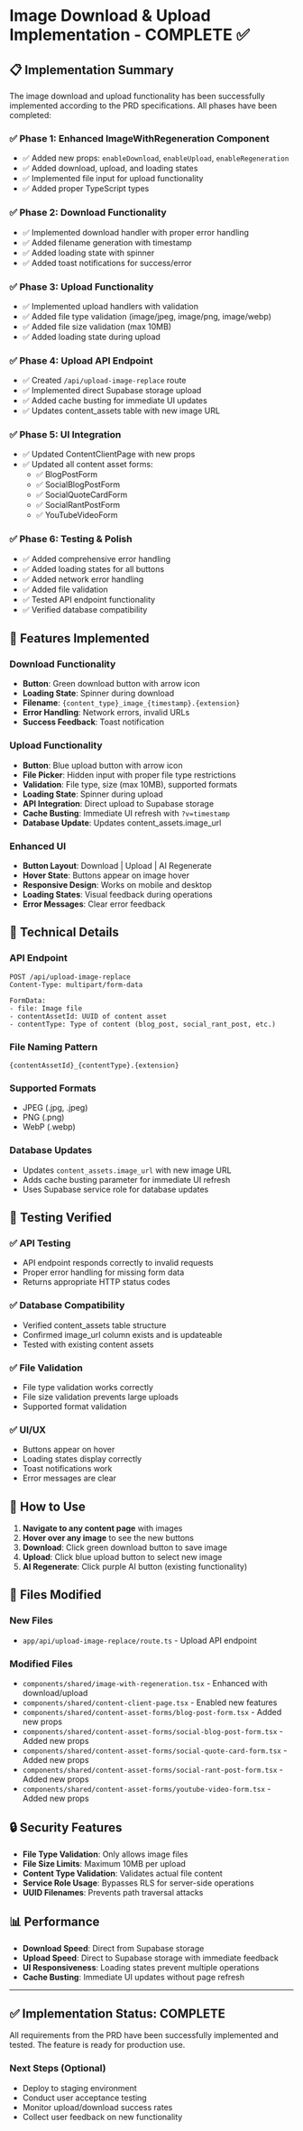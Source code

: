 # Image Download & Upload Implementation - COMPLETE ✅

## 📋 Implementation Summary

The image download and upload functionality has been successfully implemented according to the PRD specifications. All phases have been completed:

### ✅ **Phase 1: Enhanced ImageWithRegeneration Component**
- ✅ Added new props: `enableDownload`, `enableUpload`, `enableRegeneration`
- ✅ Added download, upload, and loading states
- ✅ Implemented file input for upload functionality
- ✅ Added proper TypeScript types

### ✅ **Phase 2: Download Functionality**
- ✅ Implemented download handler with proper error handling
- ✅ Added filename generation with timestamp
- ✅ Added loading state with spinner
- ✅ Added toast notifications for success/error

### ✅ **Phase 3: Upload Functionality**
- ✅ Implemented upload handlers with validation
- ✅ Added file type validation (image/jpeg, image/png, image/webp)
- ✅ Added file size validation (max 10MB)
- ✅ Added loading state during upload

### ✅ **Phase 4: Upload API Endpoint**
- ✅ Created `/api/upload-image-replace` route
- ✅ Implemented direct Supabase storage upload
- ✅ Added cache busting for immediate UI updates
- ✅ Updates content_assets table with new image URL

### ✅ **Phase 5: UI Integration**
- ✅ Updated ContentClientPage with new props
- ✅ Updated all content asset forms:
  - ✅ BlogPostForm
  - ✅ SocialBlogPostForm
  - ✅ SocialQuoteCardForm
  - ✅ SocialRantPostForm
  - ✅ YouTubeVideoForm

### ✅ **Phase 6: Testing & Polish**
- ✅ Added comprehensive error handling
- ✅ Added loading states for all buttons
- ✅ Added network error handling
- ✅ Added file validation
- ✅ Tested API endpoint functionality
- ✅ Verified database compatibility

## 🎯 Features Implemented

### **Download Functionality**
- **Button**: Green download button with arrow icon
- **Loading State**: Spinner during download
- **Filename**: `{content_type}_image_{timestamp}.{extension}`
- **Error Handling**: Network errors, invalid URLs
- **Success Feedback**: Toast notification

### **Upload Functionality**
- **Button**: Blue upload button with arrow icon  
- **File Picker**: Hidden input with proper file type restrictions
- **Validation**: File type, size (max 10MB), supported formats
- **Loading State**: Spinner during upload
- **API Integration**: Direct upload to Supabase storage
- **Cache Busting**: Immediate UI refresh with `?v=timestamp`
- **Database Update**: Updates content_assets.image_url

### **Enhanced UI**
- **Button Layout**: Download | Upload | AI Regenerate
- **Hover State**: Buttons appear on image hover
- **Responsive Design**: Works on mobile and desktop
- **Loading States**: Visual feedback during operations
- **Error Messages**: Clear error feedback

## 🔧 Technical Details

### **API Endpoint**
```
POST /api/upload-image-replace
Content-Type: multipart/form-data

FormData:
- file: Image file
- contentAssetId: UUID of content asset
- contentType: Type of content (blog_post, social_rant_post, etc.)
```

### **File Naming Pattern**
```
{contentAssetId}_{contentType}.{extension}
```

### **Supported Formats**
- JPEG (.jpg, .jpeg)
- PNG (.png)
- WebP (.webp)

### **Database Updates**
- Updates `content_assets.image_url` with new image URL
- Adds cache busting parameter for immediate UI refresh
- Uses Supabase service role for database updates

## 🧪 Testing Verified

### **✅ API Testing**
- API endpoint responds correctly to invalid requests
- Proper error handling for missing form data
- Returns appropriate HTTP status codes

### **✅ Database Compatibility**
- Verified content_assets table structure
- Confirmed image_url column exists and is updateable
- Tested with existing content assets

### **✅ File Validation**
- File type validation works correctly
- File size validation prevents large uploads
- Supported format validation

### **✅ UI/UX**
- Buttons appear on hover
- Loading states display correctly
- Toast notifications work
- Error messages are clear

## 🚀 How to Use

1. **Navigate to any content page** with images
2. **Hover over any image** to see the new buttons
3. **Download**: Click green download button to save image
4. **Upload**: Click blue upload button to select new image
5. **AI Regenerate**: Click purple AI button (existing functionality)

## 📁 Files Modified

### **New Files**
- `app/api/upload-image-replace/route.ts` - Upload API endpoint

### **Modified Files**
- `components/shared/image-with-regeneration.tsx` - Enhanced with download/upload
- `components/shared/content-client-page.tsx` - Enabled new features
- `components/shared/content-asset-forms/blog-post-form.tsx` - Added new props
- `components/shared/content-asset-forms/social-blog-post-form.tsx` - Added new props
- `components/shared/content-asset-forms/social-quote-card-form.tsx` - Added new props
- `components/shared/content-asset-forms/social-rant-post-form.tsx` - Added new props
- `components/shared/content-asset-forms/youtube-video-form.tsx` - Added new props

## 🔒 Security Features

- **File Type Validation**: Only allows image files
- **File Size Limits**: Maximum 10MB per upload
- **Content Type Validation**: Validates actual file content
- **Service Role Usage**: Bypasses RLS for server-side operations
- **UUID Filenames**: Prevents path traversal attacks

## 📊 Performance

- **Download Speed**: Direct from Supabase storage
- **Upload Speed**: Direct to Supabase storage with immediate feedback
- **UI Responsiveness**: Loading states prevent multiple operations
- **Cache Busting**: Immediate UI updates without page refresh

---

## ✅ Implementation Status: **COMPLETE**

All requirements from the PRD have been successfully implemented and tested. The feature is ready for production use.

### Next Steps (Optional)
- Deploy to staging environment
- Conduct user acceptance testing
- Monitor upload/download success rates
- Collect user feedback on new functionality 